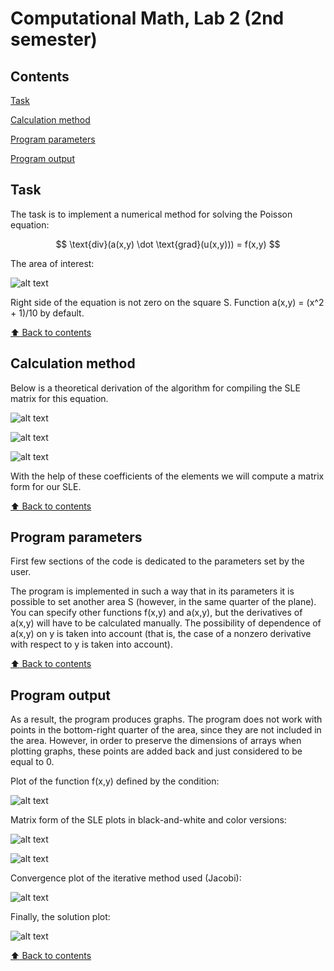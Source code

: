 # Computational Math, Lab 2 (2nd semester)

## Contents

[Task](#Task)

[Calculation method](#Calculation-method)

[Program parameters](#Program-parameters)

[Program output](#Program-output)

## Task

The task is to implement a numerical method for solving the Poisson equation:

$$ \text{div}(a(x,y) \dot \text{grad}(u(x,y))) = f(x,y) $$

The area of interest:

![alt text](https://github.com/OborotovMikhail/MIPT_CompMath/blob/main/Lab_2.2/readmeImages/imageArea.png? "The area of interest")

Right side of the equation is not zero on the square S. Function a(x,y) = (x^2 + 1)/10 by default.

[:arrow_up: Back to contents](#Contents)

## Calculation method

Below is a theoretical derivation of the algorithm for compiling the SLE matrix for this equation.

![alt text](https://github.com/OborotovMikhail/MIPT_CompMath/blob/main/Lab_2.2/readmeImages/imageTheory1.jpg? "Theory")

![alt text](https://github.com/OborotovMikhail/MIPT_CompMath/blob/main/Lab_2.2/readmeImages/imageTheory2.jpg? "Theory")

![alt text](https://github.com/OborotovMikhail/MIPT_CompMath/blob/main/Lab_2.2/readmeImages/imageTheory3.jpg? "Theory")

With the help of these coefficients of the elements we will compute a matrix form for our SLE.

[:arrow_up: Back to contents](#Contents)

## Program parameters

First few sections of the code is dedicated to the parameters set by the user.

The program is implemented in such a way that in its parameters it is possible to set another area S (however, in the same quarter of the plane). You can specify other functions f(x,y) and a(x,y), but the derivatives of a(x,y) will have to be calculated manually. The possibility of dependence of a(x,y) on y is taken into account (that is, the case of a nonzero derivative with respect to y is taken into account).

[:arrow_up: Back to contents](#Contents)

## Program output

As a result, the program produces graphs. The program does not work with points in the bottom-right quarter of the area, since they are not included in the area.
However, in order to preserve the dimensions of arrays when plotting graphs, these points are added back and just considered to be equal to 0.

Plot of the function f(x,y) defined by the condition:

![alt text](https://github.com/OborotovMikhail/MIPT_CompMath/blob/main/Lab_2.2/readmeImages/imagePlot1.png? "f(x,y) function")

Matrix form of the SLE plots in black-and-white and color versions:

![alt text](https://github.com/OborotovMikhail/MIPT_CompMath/blob/main/Lab_2.2/readmeImages/imagePlot2.1.png? "Matrix form of the SLE")

![alt text](https://github.com/OborotovMikhail/MIPT_CompMath/blob/main/Lab_2.2/readmeImages/imagePlot2.2.png? "Matrix form of the SLE")

Convergence plot of the iterative method used (Jacobi):

![alt text](https://github.com/OborotovMikhail/MIPT_CompMath/blob/main/Lab_2.2/readmeImages/imagePlot3.1.png? "Convergence of the Jacobi method")

Finally, the solution plot:

![alt text](https://github.com/OborotovMikhail/MIPT_CompMath/blob/main/Lab_2.2/readmeImages/imagePlot3.2.png? "Solution")

[:arrow_up: Back to contents](#Contents)
